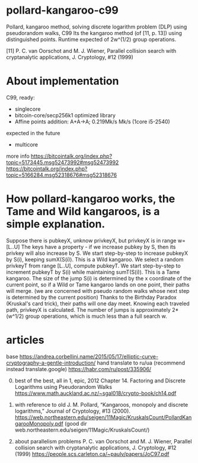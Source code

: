 # pollard-kangaroo-c99

Pollard, kangaroo method, solving discrete logarithm problem (DLP) using pseudorandom walks, C99
Its the kangaroo method (of [11, p. 13]) using distinguished points.
Runtime expected of 2w^(1/2) group operations.

[11] P. C. van Oorschot and M. J. Wiener, Parallel collision search with cryptanalytic applications, J. Cryptology, #12 (1999)

# About implementation

C99, ready:
 - singlecore
 - bitcoin-core/secp256k1 optimized library
 - Affine points addition: A+A->A; 0.219Mk/s Mk/s (1core i5-2540)

expected in the future
 - multicore

more info
https://bitcointalk.org/index.php?topic=5173445.msg52473992#msg52473992
https://bitcointalk.org/index.php?topic=5166284.msg52318676#msg52318676

# How pollard-kangaroo works, the Tame and Wild kangaroos, is a simple explanation.

Suppose there is pubkeyX, unknow privkeyX, but privkeyX is in range w=[L..U]
The keys have a property - if we increase pubkey by S, then its privkey will also increase by S.
We start step-by-step to increase pubkeyX by S(i), keeping sumX(S(i)). This is a Wild kangaroo.
We select a random privkeyT from range [L..U], compute pubkeyT.
We start step-by-step to increment pubkeyT by S(i) while maintaining sumT(S(i)). This is a Tame kangaroo.
The size of the jump S(i) is determined by the x coordinate of the current point, so if a Wild or Tame kangaroo lands on one point, their paths will merge.
(we are concerned with pseudo random walks whose next step is determined by the current position)
Thanks to the Birthday Paradox (Kruskal's card trick), their paths will one day meet.
Knowing each traveled path, privkeyX is calculated.
The number of jumps is approximately 2*(w^1/2) group operations, which is much less than a full search w.

# articles

base
https://andrea.corbellini.name/2015/05/17/elliptic-curve-cryptography-a-gentle-introduction/
hand translate to ru/ua (recommend instead translate.google)
https://habr.com/ru/post/335906/

0) best of the best, all in 1, epic,  2012
Chapter 14. Factoring and Discrete Logarithms using Pseudorandom Walks
https://www.math.auckland.ac.nz/~sgal018/crypto-book/ch14.pdf

1) with reference to old
J. M. Pollard, “Kangaroos, monopoly and discrete logarithms,” Journal of Cryptology, #13 (2000).
https://web.northeastern.edu/seigen/11Magic/KruskalsCount/PollardKangarooMonopoly.pdf
(good dir web.northeastern.edu/seigen/11Magic/KruskalsCount/)

2) about parallelism problems
P. C. van Oorschot and M. J. Wiener, Parallel collision search with cryptanalytic applications, J. Cryptology, #12 (1999)
https://people.scs.carleton.ca/~paulv/papers/JoC97.pdf
